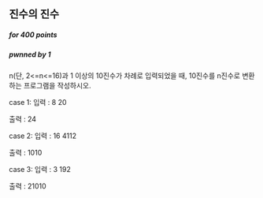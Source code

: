 ## 진수의 진수

##### for 400  points

##### pwnned by 1

n(단, 2<=n<=16)과 1 이상의 10진수가 차례로 입력되었을 때, 10진수를 n진수로 변환하는 프로그램을 작성하시오.

case 1:
입력 :
8
20

출력 :
24

case 2:
입력 :
16
4112

출력 :
1010

case 3:
입력 :
3
192

출력 :
21010
